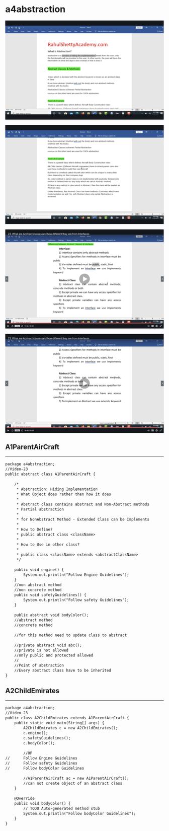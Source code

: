 # a4abstraction

![alt text](https://github.com/JigarSony/coreJava/blob/master/Screenshots/5.png?raw=true)

![alt text](https://github.com/JigarSony/coreJava/blob/master/Screenshots/6.png?raw=true)

![alt text](https://github.com/JigarSony/coreJava/blob/master/Screenshots/7.png?raw=true)

![alt text](https://github.com/JigarSony/coreJava/blob/master/Screenshots/8.png?raw=true)

## A1ParentAirCraft
---
```
package a4abstraction;
//Video-23
public abstract class A1ParentAirCraft {
	
	/*
	 * Abstraction: Hiding Implementation
	 * What Object does rather then how it does
	 * 
	 * Abstract class contains abstract and Non-Abstract methods
	 * Partial abstraction
	 * 
	 * for NonAbstract Method - Extended Class can be Implements
	 * 
	 * How to Define?
	 * public abstract class <className>
	 * 
	 * How to Use in other class?
	 * 
	 * public class <className> extends <abstractClassName>
	 */
	
	public void engine() {
		System.out.println("Follow Engine Guidelines");
	}
	//non abstract method
	//non concrete method
	public void safetyGuidelines() {
		System.out.println("Follow safety Guidelines");
	}
	
	public abstract void bodyColor();
	//abstract method
	//concrete method
	
	//for this method need to update class to abstract
	
	//private abstract void abc();
	//private is not allowed
	//only public and protected allowed
	//
	//Point of abstraction
	//Every abstract class have to be inherited 
}
```
## A2ChildEmirates
---
```
package a4abstraction;
//Video-23
public class A2ChildEmirates extends A1ParentAirCraft {
	public static void main(String[] args) {
		A2ChildEmirates c = new A2ChildEmirates();
		c.engine();
		c.safetyGuidelines();
		c.bodyColor();
		
		//OP
//		Follow Engine Guidelines
//		Follow safety Guidelines
//		Follow bodyColor Guidelines
		
		//A1ParentAirCraft ac = new A1ParentAirCraft();
		//can not create object of an abstract class
	}
	
	@Override
	public void bodyColor() {
		// TODO Auto-generated method stub
		System.out.println("Follow bodyColor Guidelines");
	}
}
```